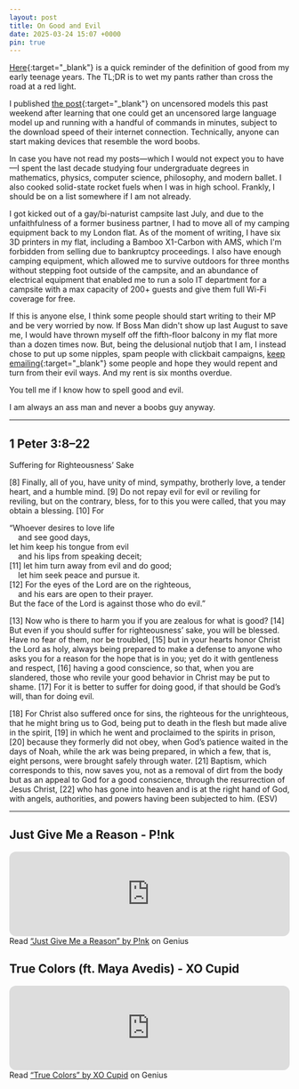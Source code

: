 ```yaml
---
layout: post
title: On Good and Evil
date: 2025-03-24 15:07 +0000
pin: true
---
```


[Here](../on-background-music/#definition-of-good){:target="_blank"} is a quick reminder of the definition of good from my early teenage years. The TL;DR is to wet my pants rather than cross the road at a red light.

I published [the post](https://uncensoredmodels.com){:target="_blank"} on uncensored models this past weekend after learning that one could get an uncensored large language model up and running with a handful of commands in minutes, subject to the download speed of their internet connection. Technically, anyone can start making devices that resemble the word boobs.

In case you have not read my posts—which I would not expect you to have—I spent the last decade studying four undergraduate degrees in mathematics, physics, computer science, philosophy, and modern ballet. I also cooked solid-state rocket fuels when I was in high school. Frankly, I should be on a list somewhere if I am not already.

I got kicked out of a gay/bi-naturist campsite last July, and due to the unfaithfulness of a former business partner, I had to move all of my camping equipment back to my London flat. As of the moment of writing, I have six 3D printers in my flat, including a Bamboo X1-Carbon with AMS, which I'm forbidden from selling due to bankruptcy proceedings. I also have enough camping equipment, which allowed me to survive outdoors for three months without stepping foot outside of the campsite, and an abundance of electrical equipment that enabled me to run a solo IT department for a campsite with a max capacity of 200+ guests and give them full Wi-Fi coverage for free.

If this is anyone else, I think some people should start writing to their MP and be very worried by now. If Boss Man didn't show up last August to save me, I would have thrown myself off the fifth-floor balcony in my flat more than a dozen times now. But, being the delusional nutjob that I am, I instead chose to put up some nipples, spam people with clickbait campaigns, [keep emailing](../on-forgiveness/){:target="_blank"} some people and hope they would repent and turn from their evil ways. And my rent is six months overdue.

You tell me if I know how to spell good and evil.

I am always an ass man and never a boobs guy anyway.

---

## 1 Peter 3:8–22

Suffering for Righteousness’ Sake

[8] Finally, all of you, have unity of mind, sympathy, brotherly love, a tender heart, and a humble mind. [9] Do not repay evil for evil or reviling for reviling, but on the contrary, bless, for to this you were called, that you may obtain a blessing. [10] For

 “Whoever desires to love life  
  &nbsp;&nbsp;&nbsp;&nbsp;and see good days,  
 let him keep his tongue from evil  
  &nbsp;&nbsp;&nbsp;&nbsp;and his lips from speaking deceit;  
 [11] let him turn away from evil and do good;  
  &nbsp;&nbsp;&nbsp;&nbsp;let him seek peace and pursue it.  
 [12] For the eyes of the Lord are on the righteous,  
  &nbsp;&nbsp;&nbsp;&nbsp;and his ears are open to their prayer.  
 But the face of the Lord is against those who do evil.”  

 [13] Now who is there to harm you if you are zealous for what is good? [14] But even if you should suffer for righteousness’ sake, you will be blessed. Have no fear of them, nor be troubled, [15] but in your hearts honor Christ the Lord as holy, always being prepared to make a defense to anyone who asks you for a reason for the hope that is in you; yet do it with gentleness and respect, [16] having a good conscience, so that, when you are slandered, those who revile your good behavior in Christ may be put to shame. [17] For it is better to suffer for doing good, if that should be God’s will, than for doing evil.

[18] For Christ also suffered once for sins, the righteous for the unrighteous, that he might bring us to God, being put to death in the flesh but made alive in the spirit, [19] in which he went and proclaimed to the spirits in prison, [20] because they formerly did not obey, when God’s patience waited in the days of Noah, while the ark was being prepared, in which a few, that is, eight persons, were brought safely through water. [21] Baptism, which corresponds to this, now saves you, not as a removal of dirt from the body but as an appeal to God for a good conscience, through the resurrection of Jesus Christ, [22] who has gone into heaven and is at the right hand of God, with angels, authorities, and powers having been subjected to him. (ESV)

---

## Just Give Me a Reason - P!nk

<iframe style="border-radius:12px" src="https://open.spotify.com/embed/track/1mKXFLRA179hdOWQBwUk9e?utm_source=generator&theme=0" width="100%" height="152" frameBorder="0" allowfullscreen="" allow="autoplay; clipboard-write; encrypted-media; fullscreen; picture-in-picture" loading="lazy"></iframe>

<div id='rg_embed_link_108589' class='rg_embed_link' data-song-id='108589'>Read <a href='https://genius.com/P-nk-just-give-me-a-reason-lyrics'>“Just Give Me a Reason” by P!nk</a> on Genius</div> <script crossorigin src='https://genius.com/songs/108589/embed.js'></script>

## True Colors (ft. Maya Avedis) - XO Cupid

<iframe style="border-radius:12px" src="https://open.spotify.com/embed/track/4AMY0oGSt7vZwgxDnHCJBr?utm_source=generator&theme=0" width="100%" height="152" frameBorder="0" allowfullscreen="" allow="autoplay; clipboard-write; encrypted-media; fullscreen; picture-in-picture" loading="lazy"></iframe>

<div id='rg_embed_link_3988413' class='rg_embed_link' data-song-id='3988413'>Read <a href='https://genius.com/Xo-cupid-true-colors-lyrics'>“True Colors” by XO Cupid</a> on Genius</div> <script crossorigin src='https://genius.com/songs/3988413/embed.js'></script>
